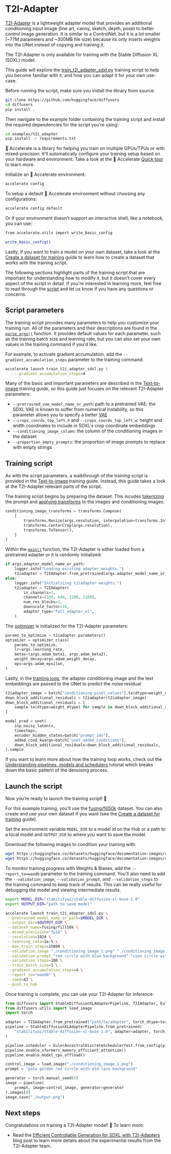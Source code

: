 <!--Copyright 2023 The HuggingFace Team. All rights reserved.

Licensed under the Apache License, Version 2.0 (the "License"); you may not use this file except in compliance with
the License. You may obtain a copy of the License at

http://www.apache.org/licenses/LICENSE-2.0

Unless required by applicable law or agreed to in writing, software distributed under the License is distributed on
an "AS IS" BASIS, WITHOUT WARRANTIES OR CONDITIONS OF ANY KIND, either express or implied. See the License for the
specific language governing permissions and limitations under the License.
-->

# T2I-Adapter

[T2I-Adapter]((https://hf.co/papers/2302.08453)) is a lightweight adapter model that provides an additional conditioning input image (line art, canny, sketch, depth, pose) to better control image generation. It is similar to a ControlNet, but it is a lot smaller (~77M parameters and ~300MB file size) because its only inserts weights into the UNet instead of copying and training it.

The T2I-Adapter is only available for training with the Stable Diffusion XL (SDXL) model.

This guide will explore the [train_t2i_adapter_sdxl.py](https://github.com/huggingface/diffusers/blob/main/examples/t2i_adapter/train_t2i_adapter_sdxl.py) training script to help you become familiar with it, and how you can adapt it for your own use-case.

Before running the script, make sure you install the library from source:

```bash
git clone https://github.com/huggingface/diffusers
cd diffusers
pip install .
```

Then navigate to the example folder containing the training script and install the required dependencies for the script you're using:

```bash
cd examples/t2i_adapter
pip install -r requirements.txt
```

<Tip>

🤗 Accelerate is a library for helping you train on multiple GPUs/TPUs or with mixed-precision. It'll automatically configure your training setup based on your hardware and environment. Take a look at the 🤗 Accelerate [Quick tour](https://huggingface.co/docs/accelerate/quicktour) to learn more.

</Tip>

Initialize an 🤗 Accelerate environment:

```bash
accelerate config
```

To setup a default 🤗 Accelerate environment without choosing any configurations:

```bash
accelerate config default
```

Or if your environment doesn't support an interactive shell, like a notebook, you can use:

```bash
from accelerate.utils import write_basic_config

write_basic_config()
```

Lastly, if you want to train a model on your own dataset, take a look at the [Create a dataset for training](create_dataset) guide to learn how to create a dataset that works with the training script.

<Tip>

The following sections highlight parts of the training script that are important for understanding how to modify it, but it doesn't cover every aspect of the script in detail. If you're interested in learning more, feel free to read through the [script](https://github.com/huggingface/diffusers/blob/main/examples/t2i_adapter/train_t2i_adapter_sdxl.py) and let us know if you have any questions or concerns.

</Tip>

## Script parameters

The training script provides many parameters to help you customize your training run. All of the parameters and their descriptions are found in the [`parse_args()`](https://github.com/huggingface/diffusers/blob/aab6de22c33cc01fb7bc81c0807d6109e2c998c9/examples/t2i_adapter/train_t2i_adapter_sdxl.py#L233) function. It provides default values for each parameter, such as the training batch size and learning rate, but you can also set your own values in the training command if you'd like.

For example, to activate gradient accumulation, add the `--gradient_accumulation_steps` parameter to the training command:

```bash
accelerate launch train_t2i_adapter_sdxl.py \
  ----gradient_accumulation_steps=4
```

Many of the basic and important parameters are described in the [Text-to-image](text2image#script-parameters) training guide, so this guide just focuses on the relevant T2I-Adapter parameters:

- `--pretrained_vae_model_name_or_path`: path to a pretrained VAE; the SDXL VAE is known to suffer from numerical instability, so this parameter allows you to specify a better [VAE](https://huggingface.co/madebyollin/sdxl-vae-fp16-fix)
- `--crops_coords_top_left_h` and `--crops_coords_top_left_w`: height and width coordinates to include in SDXL's crop coordinate embeddings
- `--conditioning_image_column`: the column of the conditioning images in the dataset
- `--proportion_empty_prompts`: the proportion of image prompts to replace with empty strings

## Training script

As with the script parameters, a walkthrough of the training script is provided in the [Text-to-image](text2image#training-script) training guide. Instead, this guide takes a look at the T2I-Adapter relevant parts of the script.

The training script begins by preparing the dataset. This incudes [tokenizing](https://github.com/huggingface/diffusers/blob/aab6de22c33cc01fb7bc81c0807d6109e2c998c9/examples/t2i_adapter/train_t2i_adapter_sdxl.py#L674) the prompt and [applying transforms](https://github.com/huggingface/diffusers/blob/aab6de22c33cc01fb7bc81c0807d6109e2c998c9/examples/t2i_adapter/train_t2i_adapter_sdxl.py#L714) to the images and conditioning images.

```py
conditioning_image_transforms = transforms.Compose(
    [
        transforms.Resize(args.resolution, interpolation=transforms.InterpolationMode.BILINEAR),
        transforms.CenterCrop(args.resolution),
        transforms.ToTensor(),
    ]
)
```

Within the [`main()`](https://github.com/huggingface/diffusers/blob/aab6de22c33cc01fb7bc81c0807d6109e2c998c9/examples/t2i_adapter/train_t2i_adapter_sdxl.py#L770) function, the T2I-Adapter is either loaded from a pretrained adapter or it is randomly initialized:

```py
if args.adapter_model_name_or_path:
    logger.info("Loading existing adapter weights.")
    t2iadapter = T2IAdapter.from_pretrained(args.adapter_model_name_or_path)
else:
    logger.info("Initializing t2iadapter weights.")
    t2iadapter = T2IAdapter(
        in_channels=3,
        channels=(320, 640, 1280, 1280),
        num_res_blocks=2,
        downscale_factor=16,
        adapter_type="full_adapter_xl",
    )
```

The [optimizer](https://github.com/huggingface/diffusers/blob/aab6de22c33cc01fb7bc81c0807d6109e2c998c9/examples/t2i_adapter/train_t2i_adapter_sdxl.py#L952) is initialized for the T2I-Adapter parameters:

```py
params_to_optimize = t2iadapter.parameters()
optimizer = optimizer_class(
    params_to_optimize,
    lr=args.learning_rate,
    betas=(args.adam_beta1, args.adam_beta2),
    weight_decay=args.adam_weight_decay,
    eps=args.adam_epsilon,
)
```

Lastly, in the [training loop](https://github.com/huggingface/diffusers/blob/aab6de22c33cc01fb7bc81c0807d6109e2c998c9/examples/t2i_adapter/train_t2i_adapter_sdxl.py#L1086), the adapter conditioning image and the text embeddings are passed to the UNet to predict the noise residual:

```py
t2iadapter_image = batch["conditioning_pixel_values"].to(dtype=weight_dtype)
down_block_additional_residuals = t2iadapter(t2iadapter_image)
down_block_additional_residuals = [
    sample.to(dtype=weight_dtype) for sample in down_block_additional_residuals
]

model_pred = unet(
    inp_noisy_latents,
    timesteps,
    encoder_hidden_states=batch["prompt_ids"],
    added_cond_kwargs=batch["unet_added_conditions"],
    down_block_additional_residuals=down_block_additional_residuals,
).sample
```

If you want to learn more about how the training loop works, check out the [Understanding pipelines, models and schedulers](../using-diffusers/write_own_pipeline) tutorial which breaks down the basic pattern of the denoising process.

## Launch the script

Now you’re ready to launch the training script! 🚀

For this example training, you'll use the [fusing/fill50k](https://huggingface.co/datasets/fusing/fill50k) dataset. You can also create and use your own dataset if you want (see the [Create a dataset for training](https://moon-ci-docs.huggingface.co/docs/diffusers/pr_5512/en/training/create_dataset) guide).

Set the environment variable `MODEL_DIR` to a model id on the Hub or a path to a local model and `OUTPUT_DIR` to where you want to save the model.

Download the following images to condition your training with:

```bash
wget https://huggingface.co/datasets/huggingface/documentation-images/resolve/main/diffusers/controlnet_training/conditioning_image_1.png
wget https://huggingface.co/datasets/huggingface/documentation-images/resolve/main/diffusers/controlnet_training/conditioning_image_2.png
```

<Tip>

To monitor training progress with Weights & Biases, add the `--report_to=wandb` parameter to the training command. You'll also need to add the `--validation_image`, `--validation_prompt`, and `--validation_steps` to the training command to keep track of results. This can be really useful for debugging the model and viewing intermediate results.

</Tip>

```bash
export MODEL_DIR="stabilityai/stable-diffusion-xl-base-1.0"
export OUTPUT_DIR="path to save model"

accelerate launch train_t2i_adapter_sdxl.py \
 --pretrained_model_name_or_path=$MODEL_DIR \
 --output_dir=$OUTPUT_DIR \
 --dataset_name=fusing/fill50k \
 --mixed_precision="fp16" \
 --resolution=1024 \
 --learning_rate=1e-5 \
 --max_train_steps=15000 \
 --validation_image "./conditioning_image_1.png" "./conditioning_image_2.png" \
 --validation_prompt "red circle with blue background" "cyan circle with brown floral background" \
 --validation_steps=100 \
 --train_batch_size=1 \
 --gradient_accumulation_steps=4 \
 --report_to="wandb" \
 --seed=42 \
 --push_to_hub
```

Once training is complete, you can use your T2I-Adapter for inference:

```py
from diffusers import StableDiffusionXLAdapterPipeline, T2IAdapter, EulerAncestralDiscreteSchedulerTest
from diffusers.utils import load_image
import torch

adapter = T2IAdapter.from_pretrained("path/to/adapter", torch_dtype=torch.float16)
pipeline = StableDiffusionXLAdapterPipeline.from_pretrained(
    "stabilityai/stable-diffusion-xl-base-1.0", adapter=adapter, torch_dtype=torch.float16
)

pipeline.scheduler = EulerAncestralDiscreteSchedulerTest.from_config(pipe.scheduler.config)
pipeline.enable_xformers_memory_efficient_attention()
pipeline.enable_model_cpu_offload()

control_image = load_image("./conditioning_image_1.png")
prompt = "pale golden rod circle with old lace background"

generator = torch.manual_seed(0)
image = pipeline(
    prompt, image=control_image, generator=generator
).images[0]
image.save("./output.png")
```

## Next steps

Congratulations on training a T2I-Adapter model! 🎉 To learn more:

- Read the [Efficient Controllable Generation for SDXL with T2I-Adapters](https://www.cs.cmu.edu/~custom-diffusion/) blog post to learn more details about the experimental results from the T2I-Adapter team.
